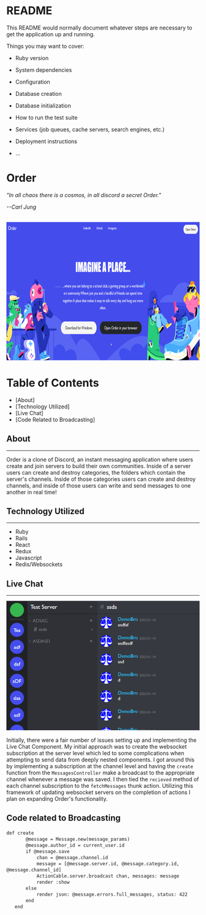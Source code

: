 # README

This README would normally document whatever steps are necessary to get the
application up and running.

Things you may want to cover:

* Ruby version

* System dependencies

* Configuration

* Database creation

* Database initialization

* How to run the test suite

* Services (job queues, cache servers, search engines, etc.)

* Deployment instructions

* ...


<h1>Order</h1>



<i>"In all chaos there is a cosmos, in all discord a secret Order."

--Carl Jung</i>

<br>
<img src='./app/assets/images/readme/OrderScreenShot.png'  height='360px' />

# Table of Contents #

* [About]
* [Technology Utilized]
* [Live Chat]
* [Code Related to Broadcasting]

## About 
---
Order is a clone of Discord, an instant messaging application where users create and join servers to build their own communities. Inside of a server users can create and destroy categories, the folders which contain the server's channels. Inside of those categories users can create and destroy channels, and inside of those users can write and send messages to one another in real time!

## Technology Utilized ##
---
 * Ruby
 * Rails
 * React
 * Redux
 * Javascript
 * Redis/Websockets

 ## Live Chat <a name="Live"></a>
 ____

 <img src='./app/assets/images/readme/messageIndex.png' />

 Initially, there were a fair number of issues setting up and implementing the Live Chat Component. My initial approach was to create the websocket subscription at the server level which led to some complications when attempting to send data from deeply nested components. I got around this by implementing a subscription at the channel level and having the `create` function from the `MessagesController` make a broadcast to the appropriate channel whenever a message was saved. I then tied the `recieved` method of each channel subscription to the `fetchMessages` thunk action. Utilizing this framework of updating websocket servers on the completion of actions I plan on expanding Order's functionality.


 ## Code related to Broadcasting

 ```
 def create
        @message = Message.new(message_params)
        @message.author_id = current_user.id
        if @message.save
            chan = @message.channel.id
            message = [@message.server.id, @message.category.id, @message.channel_id]
            ActionCable.server.broadcast chan, messages: message
            render :show
        else 
            render json: @message.errors.full_messages, status: 422
        end
    end
 ``` 

